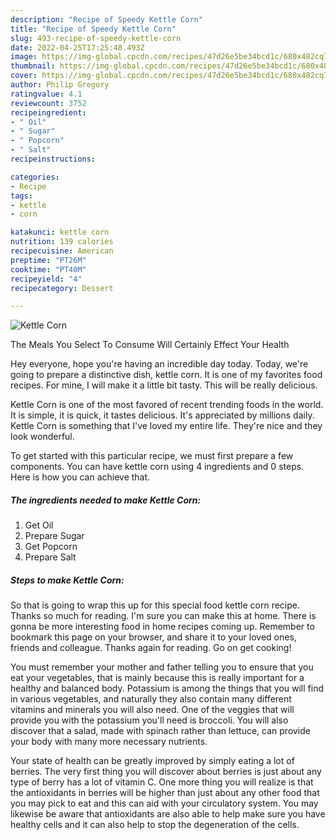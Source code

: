 ```yaml
---
description: "Recipe of Speedy Kettle Corn"
title: "Recipe of Speedy Kettle Corn"
slug: 493-recipe-of-speedy-kettle-corn
date: 2022-04-25T17:25:48.493Z
image: https://img-global.cpcdn.com/recipes/47d26e5be34bcd1c/680x482cq70/kettle-corn-recipe-main-photo.jpg
thumbnail: https://img-global.cpcdn.com/recipes/47d26e5be34bcd1c/680x482cq70/kettle-corn-recipe-main-photo.jpg
cover: https://img-global.cpcdn.com/recipes/47d26e5be34bcd1c/680x482cq70/kettle-corn-recipe-main-photo.jpg
author: Philip Gregory
ratingvalue: 4.1
reviewcount: 3752
recipeingredient:
- " Oil"
- " Sugar"
- " Popcorn"
- " Salt"
recipeinstructions:

categories:
- Recipe
tags:
- kettle
- corn

katakunci: kettle corn 
nutrition: 139 calories
recipecuisine: American
preptime: "PT26M"
cooktime: "PT40M"
recipeyield: "4"
recipecategory: Dessert

---
```



![Kettle Corn](https://img-global.cpcdn.com/recipes/47d26e5be34bcd1c/680x482cq70/kettle-corn-recipe-main-photo.jpg)

The Meals You Select To Consume Will Certainly Effect Your Health

Hey everyone, hope you're having an incredible day today. Today, we're going to prepare a distinctive dish, kettle corn. It is one of my favorites food recipes. For mine, I will make it a little bit tasty. This will be really delicious.

Kettle Corn is one of the most favored of recent trending foods in the world. It is simple, it is quick, it tastes delicious. It's appreciated by millions daily. Kettle Corn is something that I've loved my entire life. They're nice and they look wonderful.




To get started with this particular recipe, we must first prepare a few components. You can have kettle corn using 4 ingredients and 0 steps. Here is how you can achieve that.

<!--inarticleads1-->

##### The ingredients needed to make Kettle Corn:

1. Get  Oil
1. Prepare  Sugar
1. Get  Popcorn
1. Prepare  Salt




<!--inarticleads2-->

##### Steps to make Kettle Corn:





So that is going to wrap this up for this special food kettle corn recipe. Thanks so much for reading. I'm sure you can make this at home. There is gonna be more interesting food in home recipes coming up. Remember to bookmark this page on your browser, and share it to your loved ones, friends and colleague. Thanks again for reading. Go on get cooking!

You must remember your mother and father telling you to ensure that you eat your vegetables, that is mainly because this is really important for a healthy and balanced body. Potassium is among the things that you will find in various vegetables, and naturally they also contain many different vitamins and minerals you will also need. One of the veggies that will provide you with the potassium you'll need is broccoli. You will also discover that a salad, made with spinach rather than lettuce, can provide your body with many more necessary nutrients.

Your state of health can be greatly improved by simply eating a lot of berries. The very first thing you will discover about berries is just about any type of berry has a lot of vitamin C. One more thing you will realize is that the antioxidants in berries will be higher than just about any other food that you may pick to eat and this can aid with your circulatory system. You may likewise be aware that antioxidants are also able to help make sure you have healthy cells and it can also help to stop the degeneration of the cells.
